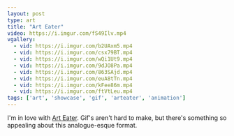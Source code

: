```yaml
---
layout: post
type: art
title: "Art Eater"
video: https://i.imgur.com/fS49Ilv.mp4
vgallery:
  - vid: https://i.imgur.com/b2UAxm5.mp4
  - vid: https://i.imgur.com/csx79BT.mp4
  - vid: https://i.imgur.com/wQi1Ut9.mp4
  - vid: https://i.imgur.com/9dJO8Pa.mp4
  - vid: https://i.imgur.com/863SAjd.mp4
  - vid: https://i.imgur.com/euA8tTn.mp4
  - vid: https://i.imgur.com/kFee86m.mp4
  - vid: https://i.imgur.com/ftVtLeu.mp4
tags: ['art', 'showcase', 'gif', 'arteater', 'animation']
---
```

I'm in love with [Art Eater](https://eatmy.art).  Gif's aren't hard to make, but there's something so appealing about this analogue-esque format.
